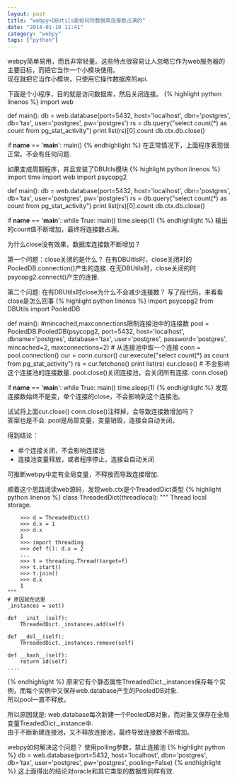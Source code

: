 ```yaml
---
layout: post
title: "webpy+DBUtils是如何将数据库连接数占满的"
date: "2014-01-10 11:41"
category: "webpy"
tags: ["python"]
---
```


webpy简单易用，而且非常轻量。这些特点很容易让人忽略它作为web服务器的主要目标，而把它当作一个小模块使用。  
现在就把它当作小模块，只使用它操作数据库的api.
 
下面是个小程序，目的就是访问数据库，然后关闭连接。
{% highlight python linenos %}
import web
 
def main():
    db = web.database(port=5432, host='localhost', dbn='postgres', db='tax',
                      user='postgres', pw='postgres')
    rs = db.query("select count(*) as count from pg_stat_activity")
    print list(rs)[0].count
    db.ctx.db.close()
 
if __name__ == '__main__':
    main()
{% endhighlight %}
在正常情况下，上面程序表现很正常。不会有任何问题.
 
如果变成周期程序，并且安装了DBUtils模块
{% highlight python linenos %}
import time
import web
import psycopg2
 
def main():
    db = web.database(port=5432, host='localhost', dbn='postgres', db='tax',
                      user='postgres', pw='postgres')
    rs = db.query("select count(*) as count from pg_stat_activity")
    print list(rs)[0].count
    db.ctx.db.close()
 
if __name__ == '__main__':
    while True:
        main()
        time.sleep(1)
{% endhighlight %}
输出的count值不断增加，最终将连接数占满。
 
为什么close没有效果，数据库连接数不断增加？
 
第一个问题：close关闭的是什么？
在有DBUitls时，close关闭时的PooledDB.connection()产生的连接.
在无DBUtils时，close关闭的时psycopg2.connect()产生的连接.
 
第二个问题: 在有DBUtils时close为什么不会减少连接数？
写了段代码，来看看close是怎么回事
{% highlight python linenos %}
import psycopg2
from DBUtils import PooledDB
 
def main():
    #mincached,maxconnections限制连接池中的连接数
    pool = PooledDB.PooledDB(psycopg2, port=5432, host='localhost', dbname='postgres', database='tax',
                             user='postgres', password='postgres',
                             mincached=2, maxconnections=2)
    # 从连接池中取一个连接
    conn = pool.connection()
    cur = conn.cursor()
    cur.execute("select count(*) as count from pg_stat_activity")
    rs = cur.fetchone()
    print list(rs)
    cur.close()
    # 不会影响这个连接池的连接数量. pool.close()关闭连接池，会关闭所有连接.
    conn.close()
 
if __name__ == '__main__':
    while True:
        main()
        time.sleep(1)
{% endhighlight %}
发现连接数始终不是变，单个连接的close，不会影响到这个连接池。
 
试试将上面cur.close() conn.close()注释掉，会导致连接数增加吗？  
答案也是不会. pool是局部变量，变量销毁，连接会自动关闭。  
 
得到结论：
* 单个连接关闭，不会影响连接池  
* 连接池变量释放，或者程序停止，连接会自动关闭  
 
 
可推断webpy中定有全局变量，不释放而导致连接增加.
 
顺着这个思路阅读web源码，发现web.ctx是个TreadedDict类型
{% highlight python linenos %}
class ThreadedDict(threadlocal):
    """
    Thread local storage.
 
        >>> d = ThreadedDict()
        >>> d.x = 1
        >>> d.x
        1
        >>> import threading
        >>> def f(): d.x = 2
        ...
        >>> t = threading.Thread(target=f)
        >>> t.start()
        >>> t.join()
        >>> d.x
        1
    """
    # 原因就在这里
    _instances = set()
 
    def __init__(self):
        ThreadedDict._instances.add(self)
 
    def __del__(self):
        ThreadedDict._instances.remove(self)
 
    def __hash__(self):
        return id(self)
    ....
{% endhighlight %}
原来它有个静态属性ThreadedDict._instances保存每个实例，而每个实例中又保存web.database产生的PooledDB对象.  
所以pool一直不释放。  
 
所以原因就是: web.database每次新建一个PooledDB对象，而对象又保存在全局变量TreadedDict._instance中.  
由于不断新建连接池，又不释放连接池，最终导致连接数不断增加。  
 
 
webpy如何解决这个问题？
使用polling参数，禁止连接池
{% highlight python %}
db = web.database(port=5432, host='localhost', dbn='postgres', db='tax',
                  user='postgres', pw='postgres', pooling=False)
{% endhighlight %}
这上面得出的结论对oracle和其它类型的数据库同样有效.
